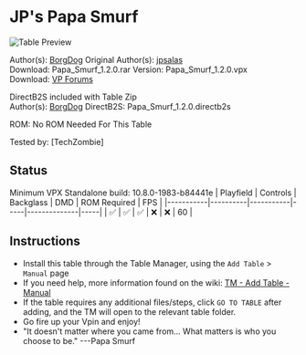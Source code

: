 ﻿# JP's Papa Smurf

![Table Preview](../../images/vpx-jps-papa-smurf-preview.jpg)

Author(s): [BorgDog](https://www.vpforums.org/index.php?showuser=89975)
Original Author(s): [jpsalas](https://www.vpforums.org/index.php?showuser=277)  
Download:  Papa_Smurf_1.2.0.rar 
Version:   Papa_Smurf_1.2.0.vpx  
Download:  [VP Forums](https://www.vpforums.org/index.php?app=downloads&showfile=11633)  

DirectB2S included with Table Zip  
Author(s): [BorgDog](https://www.vpforums.org/index.php?showuser=89975) 
DirectB2S: Papa_Smurf_1.2.0.directb2s  

ROM: No ROM Needed For This Table

Tested by: 
[TechZombie]

## Status 

Minimum VPX Standalone build: 10.8.0-1983-b84441e
| Playfield | Controls | Backglass | DMD | ROM Required | FPS | 
|-----------|----------|-----------|-----|--------------|-----|
| :white_check_mark: | :white_check_mark: | :white_check_mark: | :x: | :x: | 60 |

## Instructions

- Install this table through the Table Manager, using the `Add Table` > `Manual` page
- If you need help, more information found on the wiki: [TM - Add Table - Manual](https://github.com/LegendsUnchained/vpx-standalone-alp4k/wiki/%5B04%5D-%F0%9F%A7%A1-TM-%E2%80%90-Other-Features#add-table---manual)
- If the table requires any additional files/steps, click `GO TO TABLE` after adding, and the TM will open to the relevant table folder.
- Go fire up your Vpin and enjoy!
- "It doesn't matter where you came from... What matters is who you choose to be." ---Papa Smurf

